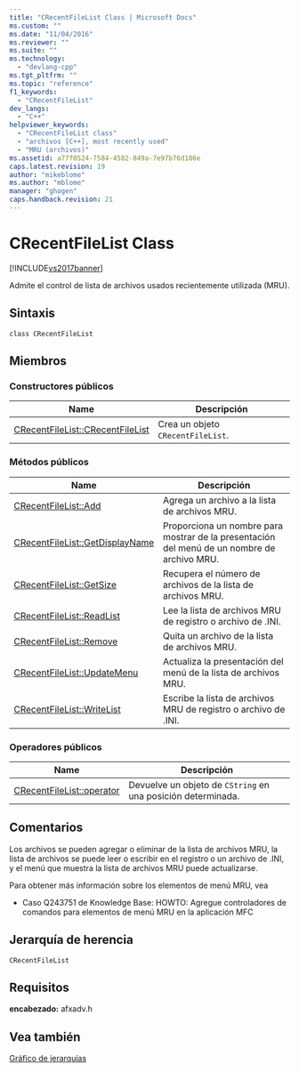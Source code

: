 ```yaml
---
title: "CRecentFileList Class | Microsoft Docs"
ms.custom: ""
ms.date: "11/04/2016"
ms.reviewer: ""
ms.suite: ""
ms.technology: 
  - "devlang-cpp"
ms.tgt_pltfrm: ""
ms.topic: "reference"
f1_keywords: 
  - "CRecentFileList"
dev_langs: 
  - "C++"
helpviewer_keywords: 
  - "CRecentFileList class"
  - "archivos [C++], most recently used"
  - "MRU (archivos)"
ms.assetid: a77f0524-7584-4582-849a-7e97b76d186e
caps.latest.revision: 19
author: "mikeblome"
ms.author: "mblome"
manager: "ghogen"
caps.handback.revision: 21
---
```

# CRecentFileList Class
[!INCLUDE[vs2017banner](../../assembler/inline/includes/vs2017banner.md)]

Admite el control de lista de archivos usados recientemente utilizada \(MRU\).  
  
## Sintaxis  
  
```  
class CRecentFileList  
```  
  
## Miembros  
  
### Constructores públicos  
  
|Name|Descripción|  
|----------|-----------------|  
|[CRecentFileList::CRecentFileList](../Topic/CRecentFileList::CRecentFileList.md)|Crea un objeto `CRecentFileList`.|  
  
### Métodos públicos  
  
|Name|Descripción|  
|----------|-----------------|  
|[CRecentFileList::Add](../Topic/CRecentFileList::Add.md)|Agrega un archivo a la lista de archivos MRU.|  
|[CRecentFileList::GetDisplayName](../Topic/CRecentFileList::GetDisplayName.md)|Proporciona un nombre para mostrar de la presentación del menú de un nombre de archivo MRU.|  
|[CRecentFileList::GetSize](../Topic/CRecentFileList::GetSize.md)|Recupera el número de archivos de la lista de archivos MRU.|  
|[CRecentFileList::ReadList](../Topic/CRecentFileList::ReadList.md)|Lee la lista de archivos MRU de registro o archivo de .INI.|  
|[CRecentFileList::Remove](../Topic/CRecentFileList::Remove.md)|Quita un archivo de la lista de archivos MRU.|  
|[CRecentFileList::UpdateMenu](../Topic/CRecentFileList::UpdateMenu.md)|Actualiza la presentación del menú de la lista de archivos MRU.|  
|[CRecentFileList::WriteList](../Topic/CRecentFileList::WriteList.md)|Escribe la lista de archivos MRU de registro o archivo de .INI.|  
  
### Operadores públicos  
  
|Name|Descripción|  
|----------|-----------------|  
|[CRecentFileList::operator](../Topic/CRecentFileList::operator.md)|Devuelve un objeto de `CString` en una posición determinada.|  
  
## Comentarios  
 Los archivos se pueden agregar o eliminar de la lista de archivos MRU, la lista de archivos se puede leer o escribir en el registro o un archivo de .INI, y el menú que muestra la lista de archivos MRU puede actualizarse.  
  
 Para obtener más información sobre los elementos de menú MRU, vea  
  
-   Caso Q243751 de Knowledge Base: HOWTO: Agregue controladores de comandos para elementos de menú MRU en la aplicación MFC  
  
## Jerarquía de herencia  
 `CRecentFileList`  
  
## Requisitos  
 **encabezado:** afxadv.h  
  
## Vea también  
 [Gráfico de jerarquías](../../mfc/hierarchy-chart.md)